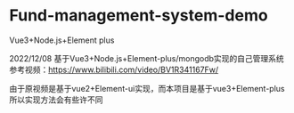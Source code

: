 # Fund-management-system-demo
Vue3+Node.js+Element plus

2022/12/08
基于Vue3+Node.js+Element-plus/mongodb实现的自己管理系统
参考视频：https://www.bilibili.com/video/BV1R341167Fw/

由于原视频是基于vue2+Element-ui实现，而本项目是基于vue3+Element-plus
所以实现方法会有些许不同
